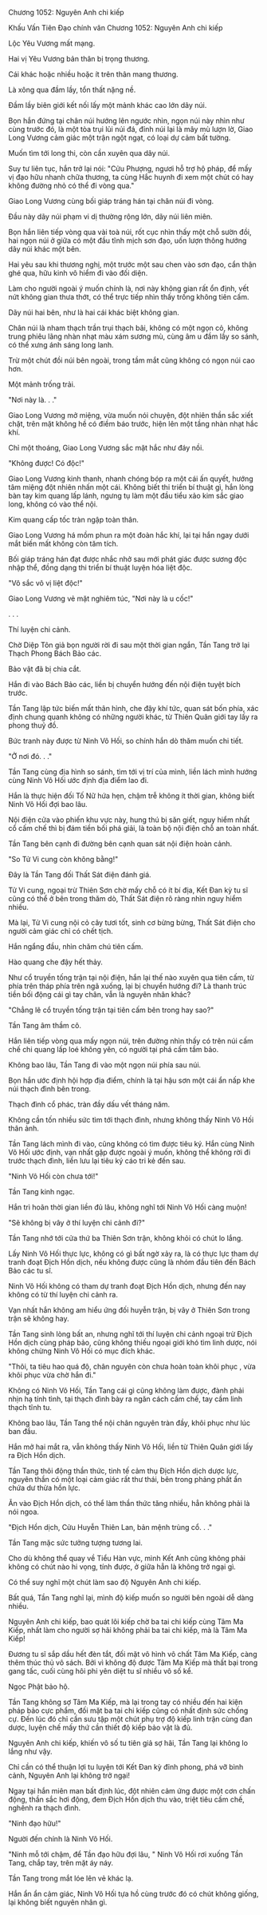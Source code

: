 




Chương 1052: Nguyên Anh chi kiếp


Khấu Vấn Tiên Đạo chính văn Chương 1052: Nguyên Anh chi kiếp

Lộc Yêu Vương mất mạng.

Hai vị Yêu Vương bản thân bị trọng thương.

Cái khác hoặc nhiều hoặc ít trên thân mang thương.

Là xông qua đầm lầy, tổn thất nặng nề.

Đầm lầy biên giới kết nối lấy một mảnh khác cao lớn dãy núi.

Bọn hắn đứng tại chân núi hướng lên ngước nhìn, ngọn núi này nhìn như cùng trước đó, là một tòa trụi lủi núi đá, đỉnh núi lại là mây mù lượn lờ, Giao Long Vương cảm giác một trận ngột ngạt, có loại dự cảm bất tường.

Muốn tìm tới long thi, còn cần xuyên qua dãy núi.

Suy tư liên tục, hắn trở lại nói: "Cửu Phượng, ngươi hỗ trợ hộ pháp, để mấy vị đạo hữu nhanh chữa thương, ta cùng Hắc huynh đi xem một chút có hay không đường nhỏ có thể đi vòng qua."

Giao Long Vương cùng bối giáp tráng hán tại chân núi đi vòng.

Đầu này dãy núi phạm vi dị thường rộng lớn, dãy núi liên miên.

Bọn hắn liên tiếp vòng qua vài toà núi, rốt cục nhìn thấy một chỗ sườn đồi, hai ngọn núi ở giữa có một đầu tĩnh mịch sơn đạo, uốn lượn thông hướng dãy núi khác một bên.

Hai yêu sau khi thương nghị, một trước một sau chen vào sơn đạo, cẩn thận ghé qua, hữu kinh vô hiểm đi vào đối diện.

Làm cho người ngoài ý muốn chính là, nơi này không gian rất ổn định, vết nứt không gian thưa thớt, có thể trực tiếp nhìn thấy trống không tiên cấm.

Dãy núi hai bên, như là hai cái khác biệt không gian.

Chân núi là nham thạch trần trụi thạch bãi, không có một ngọn cỏ, không trung phiêu lãng nhàn nhạt màu xám sương mù, cùng âm u đầm lầy so sánh, có thể xưng ánh sáng long lanh.

Trừ một chút đồi núi bên ngoài, trong tầm mắt cũng không có ngọn núi cao hơn.

Một mảnh trống trải.

"Nơi này là. . ."

Giao Long Vương mở miệng, vừa muốn nói chuyện, đột nhiên thần sắc xiết chặt, trên mặt không hề có điềm báo trước, hiện lên một tầng nhàn nhạt hắc khí.

Chỉ một thoáng, Giao Long Vương sắc mặt hắc như đáy nồi.

"Không được! Có độc!"

Giao Long Vương kinh thanh, nhanh chóng bóp ra một cái ấn quyết, hướng tâm miệng đột nhiên nhấn một cái. Không biết thi triển bí thuật gì, hắn lòng bàn tay kim quang lấp lánh, ngưng tụ làm một đầu tiểu xảo kim sắc giao long, không có vào thể nội.

Kim quang cấp tốc tràn ngập toàn thân.

Giao Long Vương há mồm phun ra một đoàn hắc khí, lại tại hắn ngay dưới mắt biến mất không còn tăm tích.

Bối giáp tráng hán đạt được nhắc nhở sau mới phát giác được sương độc nhập thể, đồng dạng thi triển bí thuật luyện hóa liệt độc.

"Vô sắc vô vị liệt độc!"

Giao Long Vương vẻ mặt nghiêm túc, "Nơi này là u cốc!"

. . .

Thí luyện chi cảnh.

Chờ Diệp Tôn giả bọn người rời đi sau một thời gian ngắn, Tần Tang trở lại Thạch Phong Bách Bảo các.

Bảo vật đã bị chia cắt.

Hắn đi vào Bách Bảo các, liền bị chuyển hướng đến nội điện tuyệt bích trước.

Tần Tang lập tức biến mất thân hình, che đậy khí tức, quan sát bốn phía, xác định chung quanh không có những người khác, từ Thiên Quân giới tay lấy ra phong thuỷ đồ.

Bức tranh này được từ Ninh Vô Hối, so chính hắn dò thăm muốn chi tiết.

"Ở nơi đó. . ."

Tần Tang cùng địa hình so sánh, tìm tới vị trí của mình, liền lách mình hướng cùng Ninh Vô Hối ước định địa điểm lao đi.

Hắn là thực hiện đối Tố Nữ hứa hẹn, chậm trễ không ít thời gian, không biết Ninh Vô Hối đợi bao lâu.

Nội điện cửa vào phiến khu vực này, hung thú bị săn giết, nguy hiểm nhất cổ cấm chế thì bị đám tiền bối phá giải, là toàn bộ nội điện chỗ an toàn nhất.

Tần Tang bên cạnh đi đường bên cạnh quan sát nội điện hoàn cảnh.

"So Tử Vi cung còn không bằng!"

Đây là Tần Tang đối Thất Sát điện đánh giá.

Tử Vi cung, ngoại trừ Thiên Sơn chờ mấy chỗ có ít bí địa, Kết Đan kỳ tu sĩ cũng có thể ở bên trong thăm dò, Thất Sát điện rõ ràng nhìn nguy hiểm nhiều.

Mà lại, Tử Vi cung nội cỏ cây tươi tốt, sinh cơ bừng bừng, Thất Sát điện cho người cảm giác chỉ có chết tịch.

Hắn ngẩng đầu, nhìn chăm chú tiên cấm.

Hào quang che đậy hết thảy.

Như cổ truyền tống trận tại nội điện, hắn lại thế nào xuyên qua tiên cấm, từ phía trên tháp phía trên ngã xuống, lại bị chuyển hướng đi? Là thanh trúc tiền bối động cái gì tay chân, vẫn là nguyên nhân khác?

"Chẳng lẽ cổ truyền tống trận tại tiên cấm bên trong hay sao?"

Tần Tang âm thầm cô.

Hắn liên tiếp vòng qua mấy ngọn núi, trên đường nhìn thấy có trên núi cấm chế chi quang lấp loé không yên, có người tại phá cấm tầm bảo.

Không bao lâu, Tần Tang đi vào một ngọn núi phía sau núi.

Bọn hắn ước định hội hợp địa điểm, chính là tại hậu sơn một cái ẩn nấp khe núi thạch đình bên trong.

Thạch đình cổ phác, tràn đầy dấu vết tháng năm.

Không cần tốn nhiều sức tìm tới thạch đình, nhưng không thấy Ninh Vô Hối thân ảnh.

Tần Tang lách mình đi vào, cũng không có tìm được tiêu ký. Hắn cùng Ninh Vô Hối ước định, vạn nhất gặp được ngoài ý muốn, không thể không rời đi trước thạch đình, liền lưu lại tiêu ký cáo tri kẻ đến sau.

"Ninh Vô Hối còn chưa tới!"

Tần Tang kinh ngạc.

Hắn trì hoãn thời gian liền đủ lâu, không nghĩ tới Ninh Vô Hối càng muộn!

"Sẽ không bị vây ở thí luyện chi cảnh đi?"

Tần Tang nhớ tới cửa thứ ba Thiên Sơn trận, không khỏi có chút lo lắng.

Lấy Ninh Vô Hối thực lực, không có gì bất ngờ xảy ra, là có thực lực tham dự tranh đoạt Địch Hồn dịch, nếu không được cũng là nhóm đầu tiên đến Bách Bảo các tu sĩ.

Ninh Vô Hối không có tham dự tranh đoạt Địch Hồn dịch, nhưng đến nay không có từ thí luyện chi cảnh ra.

Vạn nhất hắn không am hiểu ứng đối huyễn trận, bị vây ở Thiên Sơn trong trận sẽ không hay.

Tần Tang sinh lòng bất an, nhưng nghĩ tới thí luyện chi cảnh ngoại trừ Địch Hồn dịch cùng pháp bảo, cũng không thiếu ngoại giới khó tìm linh dược, nói không chừng Ninh Vô Hối có mục đích khác.

"Thôi, ta tiêu hao quá độ, chân nguyên còn chưa hoàn toàn khôi phục , vừa khôi phục vừa chờ hắn đi."

Không có Ninh Vô Hối, Tần Tang cái gì cũng không làm được, đành phải nhịn hạ tính tình, tại thạch đình bày ra ngăn cách cấm chế, tay cầm linh thạch tĩnh tu.

Không bao lâu, Tần Tang thể nội chân nguyên tràn đầy, khôi phục như lúc ban đầu.

Hắn mở hai mắt ra, vẫn không thấy Ninh Vô Hối, liền từ Thiên Quân giới lấy ra Địch Hồn dịch.

Tần Tang thôi động thần thức, tinh tế cảm thụ Địch Hồn dịch dược lực, nguyên thần có một loại cảm giác rất thư thái, bên trong phảng phất ẩn chứa dư thừa hồn lực.

Ăn vào Địch Hồn dịch, có thể làm thần thức tăng nhiều, hẳn không phải là nói ngoa.

"Địch Hồn dịch, Cửu Huyễn Thiên Lan, bản mệnh trùng cổ. . ."

Tần Tang mặc sức tưởng tượng tương lai.

Cho dù không thể quay về Tiểu Hàn vực, mình Kết Anh cũng không phải không có chút nào hi vọng, tính được, ở giữa hẳn là không trở ngại gì.

Có thể suy nghĩ một chút làm sao độ Nguyên Anh chi kiếp.

Bất quá, Tần Tang nghĩ lại, mình độ kiếp muốn so người bên ngoài dễ dàng nhiều.

Nguyên Anh chi kiếp, bao quát lôi kiếp chờ ba tai chi kiếp cùng Tâm Ma Kiếp, nhất làm cho người sợ hãi không phải ba tai chi kiếp, mà là Tâm Ma Kiếp!

Đương tu sĩ sắp dầu hết đèn tắt, đối mặt vô hình vô chất Tâm Ma Kiếp, càng thêm thúc thủ vô sách. Bởi vì không độ được Tâm Ma Kiếp mà thất bại trong gang tấc, cuối cùng hôi phi yên diệt tu sĩ nhiều vô số kể.

Ngọc Phật bảo hộ.

Tần Tang không sợ Tâm Ma Kiếp, mà lại trong tay có nhiều đến hai kiện pháp bảo cực phẩm, đối mặt ba tai chi kiếp cũng có nhất định sức chống cự. Đến lúc đó chỉ cần sưu tập một chút phụ trợ độ kiếp linh trận cùng đan dược, luyện chế mấy thứ cần thiết độ kiếp bảo vật là đủ.

Nguyên Anh chi kiếp, khiến vô số tu tiên giả sợ hãi, Tần Tang lại không lo lắng như vậy.

Chỉ cần có thể thuận lợi tu luyện tới Kết Đan kỳ đỉnh phong, phá vỡ bình cảnh, Nguyên Anh lại không trở ngại!

Ngay tại hắn miên man bất định lúc, đột nhiên cảm ứng được một cơn chấn động, thần sắc hơi động, đem Địch Hồn dịch thu vào, triệt tiêu cấm chế, nghênh ra thạch đình.

"Ninh đạo hữu!"

Người đến chính là Ninh Vô Hối.

"Ninh mỗ tới chậm, để Tần đạo hữu đợi lâu, " Ninh Vô Hối rơi xuống Tần Tang, chắp tay, trên mặt áy náy.

Tần Tang trong mắt lóe lên vẻ khác lạ.

Hắn ẩn ẩn cảm giác, Ninh Vô Hối tựa hồ cùng trước đó có chút không giống, lại không biết nguyên nhân gì.




